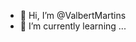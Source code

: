 
- 👋 Hi, I’m @ValbertMartins
- 🌱 I’m currently learning ...

<!---
ValbertMartins/ValbertMartins is a ✨ special ✨ repository because its `README.md` (this file) appears on your GitHub profile.
You can click the Preview link to take a look at your changes.
--->
